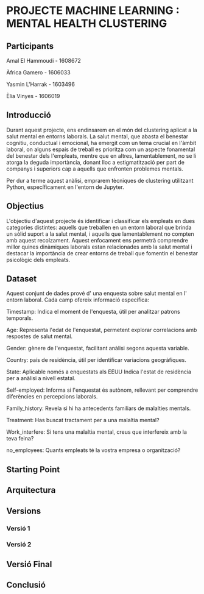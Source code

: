 # PROJECTE MACHINE LEARNING : MENTAL HEALTH CLUSTERING

## Participants
Amal El Hammoudi - 1608672

Àfrica Gamero - 1606033

Yasmin L'Harrak - 1603496

Èlia Vinyes - 1606019

## Introducció
Durant aquest projecte, ens endinsarem en el món del clustering aplicat a la salut mental en entorns laborals. La salut mental, que abasta el benestar cognitiu, conductual i emocional, ha emergit com un tema crucial en l'àmbit laboral, on alguns espais de treball es prioritza com un aspecte fonamental del benestar dels l'empleats, mentre que en altres, lamentablement, no se li atorga la deguda importància, donant lloc a estigmatització per part de companys i superiors cap a aquells que enfronten problemes mentals.

Per dur a terme aquest anàlisi, emprarem tècniques de clustering utilitzant Python, específicament en l'entorn de Jupyter.


## Objectius

L'objectiu d'aquest projecte és identificar i classificar els empleats en dues categories distintes: aquells que treballen en un entorn laboral que brinda un sòlid suport a la salut mental, i aquells que lamentablement no compten amb aquest recolzament. Aquest enfocament ens permetrà comprendre millor quines dinàmiques laborals estan relacionades amb la salut mental i destacar la importància de crear entorns de treball que fomentin el benestar psicològic dels empleats. 


## Dataset

Aquest conjunt de dades prové d' una enquesta sobre salut mental en l' entorn laboral.
Cada camp ofereix informació específica:

Timestamp: Indica el moment de l'enquesta, útil per analitzar patrons temporals.

Age: Representa l'edat de l'enquestat, permetent explorar correlacions amb respostes de salut mental.

Gender:  gènere de l'enquestat, facilitant anàlisi segons aquesta variable.

Country: país de residència, útil per identificar variacions geogràfiques.

State: Aplicable només a enquestats als EEUU Indica l'estat de residència per a anàlisi a nivell estatal.

Self-employed: Informa si l'enquestat és autònom, rellevant per comprendre diferències en percepcions laborals.

Family_history: Revela si hi ha antecedents familiars de malalties mentals.

Treatment: Has buscat tractament per a una malaltia mental?

Work_interfere: Si tens una malaltia mental, creus que interfereix amb la teva feina?

no_employees: Quants empleats té la vostra empresa o organització?


## Starting Point


## Arquitectura

## Versions

### Versió 1


### Versió 2

## Versió Final

## Conclusió
